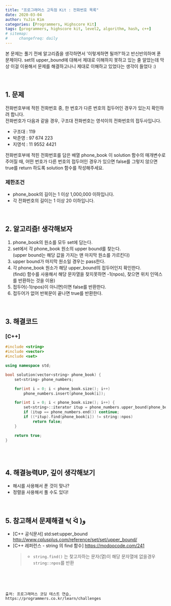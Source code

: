 ```yaml
---
title: "프로그래머스 고득점 Kit : 전화번호 목록"
date: 2020-03-04
author: YuJin Kim
categories: [Programmers, Highscore Kit]
tags: [programmers, highscore kit, level2, algorithm, hash, c++]
# sitemap:
#     changefreq: daily
---
```


본 문제는 풀기 전에 알고리즘을 생각하면서 '이렇게하면 될까?'하고 반신반의하며 푼 문제이다. set의 upper_bound에 대해서 제대로 이해하지 못하고 있는 줄 알았는데 막상 이걸 이용해서 문제를 해결하고나니 제대로 이해하고 있었다는 생각이 들었다 :)  
<br/>
<br/>

## 1. 문제

전화번호부에 적힌 전화번호 중, 한 번호가 다른 번호의 접두어인 경우가 있는지 확인하려 합니다.  
전화번호가 다음과 같을 경우, 구조대 전화번호는 영석이의 전화번호의 접두사입니다.

- 구조대 : 119
- 박준영 : 97 674 223
- 지영석 : 11 9552 4421

전화번호부에 적힌 전화번호를 담은 배열 phone_book 이 solution 함수의 매개변수로 주어질 때, 어떤 번호가 다른 번호의 접두어인 경우가 있으면 false를 그렇지 않으면 true를 return 하도록 solution 함수를 작성해주세요.

### 제한조건

- phone_book의 길이는 1 이상 1,000,000 이하입니다.
- 각 전화번호의 길이는 1 이상 20 이하입니다.
  <br/><br/><br/>

## 2. 알고리즘! 생각해보자

1. phone_book의 원소를 모두 set에 담는다.
2. set에서 각 phone_book 원소의 upper bound를 찾는다.  
   (upper bound는 해당 값을 가지는 맨 마지막 원소를 가르킨다)
3. upper bound가 마지막 원소일 경우는 pass한다.
4. 각 phone_book 원소가 해당 upper_bound의 접두어인지 확인한다.  
   (find() 함수를 사용해서 해당 문자열을 찾지못하면 -1(npos), 찾으면 위치 인덱스를 반환하는 것을 이용)
5. 접두어(-1(npos)이 아니면)이면 false를 반환한다.
6. 접두어가 없어 반복문이 끝나면 true를 반환한다.  
   <br/><br/>

## 3. 해결코드

### [C++]

```c++
#include <string>
#include <vector>
#include <set>

using namespace std;

bool solution(vector<string> phone_book) {
    set<string> phone_numbers;

    for(int i = 0; i < phone_book.size(); i++)
        phone_numbers.insert(phone_book[i]);

    for(int i = 0; i < phone_book.size(); i++) {
        set<string>::iterator itup = phone_numbers.upper_bound(phone_book[i]);
        if (itup == phone_numbers.end()) continue;
        if ((*itup).find(phone_book[i]) != string::npos)
            return false;
    }

    return true;
}
```

<br/><br/>

## 4. 해결능력UP, 깊이 생각해보기

- 해시를 사용해서 푼 것이 맞나?
- 정렬을 사용해서 풀 수도 있다!
  <br/><br/><br/>

## 5. 참고해서 문제해결 ٩( ᐛ )و

- [C++ 공식문서] std:set:upper_bound <http://www.cplusplus.com/reference/set/set/upper_bound/>
- [C++ 레퍼런스 - string 의 find 함수] <https://modoocode.com/241>
  > - `string.find()` 는 찾고자하는 문자(열)이 해당 문자열에 없을경우 `string::npos`를 반환

<br/><br/><br/>

```
출처: 프로그래머스 코딩 테스트 연습, https://programmers.co.kr/learn/challenges
```
